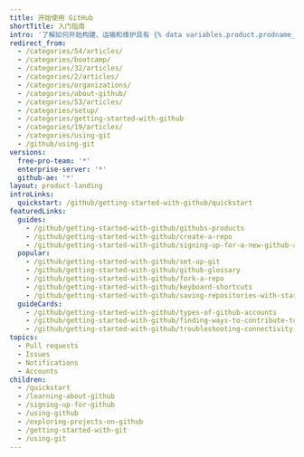 ```yaml
---
title: 开始使用 GitHub
shortTitle: 入门指南
intro: '了解如何开始构建、运输和维护具有 {% data variables.product.prodname_dotcom %} 的软件。 了解我们的产品，注册一个帐户，与世界上最大的发展社区建立联系。'
redirect_from:
  - /categories/54/articles/
  - /categories/bootcamp/
  - /categories/32/articles/
  - /categories/2/articles/
  - /categories/organizations/
  - /categories/about-github/
  - /categories/53/articles/
  - /categories/setup/
  - /categories/getting-started-with-github
  - /categories/19/articles/
  - /categories/using-git
  - /github/using-git
versions:
  free-pro-team: '*'
  enterprise-server: '*'
  github-ae: '*'
layout: product-landing
introLinks:
  quickstart: /github/getting-started-with-github/quickstart
featuredLinks:
  guides:
    - /github/getting-started-with-github/githubs-products
    - /github/getting-started-with-github/create-a-repo
    - /github/getting-started-with-github/signing-up-for-a-new-github-account
  popular:
    - /github/getting-started-with-github/set-up-git
    - /github/getting-started-with-github/github-glossary
    - /github/getting-started-with-github/fork-a-repo
    - /github/getting-started-with-github/keyboard-shortcuts
    - /github/getting-started-with-github/saving-repositories-with-stars
  guideCards:
    - /github/getting-started-with-github/types-of-github-accounts
    - /github/getting-started-with-github/finding-ways-to-contribute-to-open-source-on-github
    - /github/getting-started-with-github/troubleshooting-connectivity-problems
topics:
  - Pull requests
  - Issues
  - Notifications
  - Accounts
children:
  - /quickstart
  - /learning-about-github
  - /signing-up-for-github
  - /using-github
  - /exploring-projects-on-github
  - /getting-started-with-git
  - /using-git
---
```


